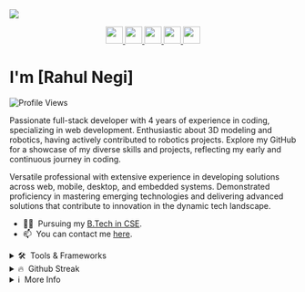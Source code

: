 <a href="https://www.rohitsaraf.in" target="_blank">
   <img src="." >
</a>

<p align="center">

<a href="https://github.com/RahulNegi7" target="_blank">
    <img src="https://skillicons.dev/icons?i=github" height="30px">
</a>
<a href="https://www.linkedin.com/in/rahul-negi-961b88275/" target="_blank">
    <img src="https://skillicons.dev/icons?i=linkedin" height="30px">
</a>
<a href="https://leetcode.com/RahulNegi7/" target="_blank">
    <img src="https://skillicons.dev/icons?i=leetcode" height="30px">
</a>
<a href="https://www.hackerrank.com/profile/rahulnegi0465" target="_blank">
    <img src="https://skillicons.dev/icons?i=hackerRank" height="30px">
</a>
<a href="https://www.instagram.com/_rahul__.negi/" target="_blank">
    <img src="https://skillicons.dev/icons?i=instagram" height="30px">
</a>

</p>

# I'm [Rahul Negi]

![Profile Views](https://komarev.com/ghpvc/?username=RahulNegi7&label=Profile%20views&color=0e75b6&style=flat)

Passionate full-stack developer with 4 years of experience in coding, specializing in web development. Enthusiastic about 3D modeling and robotics, having actively contributed to robotics projects. Explore my GitHub for a showcase of my diverse skills and projects, reflecting my early and continuous journey in coding.

Versatile professional with extensive experience in developing solutions across web, mobile, desktop, and embedded systems. Demonstrated proficiency in mastering emerging technologies and delivering advanced solutions that contribute to innovation in the dynamic tech landscape.

- 👨‍🎓 &nbsp;Pursuing my [B.Tech in CSE](https://www.srmist.edu.in).
- 📫 &nbsp;You can contact me [here](mailto:rahulnegi0465@gmail.com).

<details>

<summary>🛠 &nbsp;Tools & Frameworks</summary>

<br>

![Tools](https://skillicons.dev/icons?i=html,c,python,cpp,css)

> These are some of the tools and frameworks that I have worked with. My expertise includes working on web, mobile, desktop, and embedded systems. I have utilized a wide range of technologies, including Python, C, C++, HTML, CSS, among others.

</details>

<details>

<summary>🔥 &nbsp;Github Streak</summary>

<br>

[![GitHub Streak](https://streak-stats.demolab.com?user=RahulNegi7&theme=github-dark&border_radius=20)](https://git.io/streak-stats)

</details>

<details>

<summary>ℹ &nbsp;More Info</summary>

<br>

> Note: Passionate full-stack developer with 4 years of experience in coding, specializing in web development. Enthusiastic about 3D modeling and robotics, having actively contributed to robotics projects. Explore my GitHub for a showcase of my diverse skills and projects, reflecting my early and continuous journey in coding.

</details>
